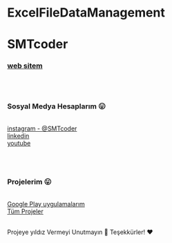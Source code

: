 # ExcelFileDataManagement


<H1> SMTcoder </H1>



 <h3> <a href="https://sametakca.com/">  web sitem </a> </h3> 
 
<br> <br>
<h3> Sosyal Medya Hesaplarım 😛 </h3>
<br>

<a href="https://www.instagram.com/smtcoder/">
instagram - @SMTcoder 
</a>
<br>

<a href="https://www.linkedin.com/in/samet-akca-2a4bbb1a8/">
linkedin
</a>
<br>

<a href="https://www.youtube.com/channel/UCZXmqpZJ3ax5Uzm0pXeVqMg">
youtube
</a>

<br>

<br> <br>
<h3> Projelerim 😛 </h3>
<br>

<a href="https://play.google.com/store/apps/developer?id=Samet+Akca&gl=TR">
Google Play uygulamalarım
</a>
<br>
<a href="https://www.tabbs.co/Samet">
 Tüm Projeler 
</a>


<br>
<br>


Projeye yıldız Vermeyi Unutmayın  🚀
Teşekkürler! ❤️
